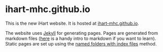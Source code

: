 ihart-mhc.github.io
===================

This is the new iHart website. It is hosted at [ihart-mhc.github.io](http://ihart-mhc.github.io).

The website uses [Jekyll](http://jekyllrb.com/) for generating pages. Pages are generated from markdown files ([here](#) is a handy intro to markdown if you want to learn). Static pages are set up using the [named folders with index files](http://jekyllrb.com/docs/pages/#named-folders-containing-index-html-files) method.
